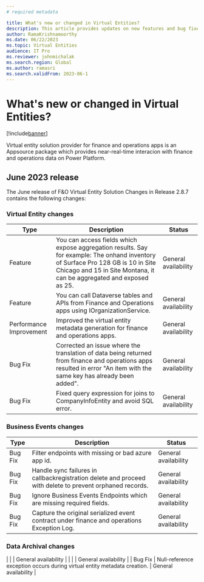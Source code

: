 ```yaml
---
# required metadata

title: What's new or changed in Virtual Entities?
description: This article provides updates on new features and bug fixes released in virtual entity solution provider for finance and operations apps.
author: RamaKrishnamoorthy
ms.date: 06/22/2023
ms.topic: Virtual Entities
audience: IT Pro
ms.reviewer: johnmichalak
ms.search.region: Global
ms.author: ramasri
ms.search.validFrom: 2023-06-1
---
```


# What's new or changed in Virtual Entities?

[!include[banner](../includes/banner.md)]

Virtual entity solution provider for finance and operations apps is an Appsource package which provides near-real-time interacion with finance and operations data on Power Platform. 

## June 2023 release
The June release of F&O Virtual Entity Solution Changes in Release 2.8.7 contains the following changes:

### Virtual Entity changes
| Type | Description | Status |
|---|---|---|
| Feature | You can access fields which expose aggregation results. Say for example: The onhand inventory of Surface Pro 128 GB is 10 in Site Chicago and 15 in Site Montana, it can be aggregated and exposed as 25. | General availability |
| Feature | You can call Dataverse tables and APIs from Finance and Operations apps using IOrganizationService. | General availability |
| Performance Improvement	| Improved the virtual entity metadata generation for finance and operations apps. | General availability |
| Bug Fix | Corrected an issue where the translation of data being returned from finance and operations apps resulted in error "An item with the same key has already been added". | General availability |
| Bug Fix | Fixed query expression for joins to CompanyInfoEntity and avoid SQL error. | General availability |

### Business Events changes
| Type | Description | Status |
|---|---|---|
| Bug Fix | Filter endpoints with missing or bad azure app id. | General availability |
| Bug Fix | Handle sync failures in callbackregistration delete and proceed with delete to prevent orphaned records. | General availability |
| Bug Fix | Ignore Business Events Endpoints which are missing required fields. | General availability |
| Bug Fix | Capture the original serialized event contract under finance and operations Exception Log. | General availability |

### Data Archival changes
| | | General availability |
| | | General availability |
| Bug Fix | Null-reference exception occurs during virtual entity metadata creation. | General availability |

